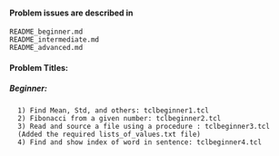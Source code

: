 #### Problem issues are described in 
    README_beginner.md 
    README_intermediate.md
    README_advanced.md

#### Problem Titles:
##### Beginner: 
      1) Find Mean, Std, and others: tclbeginner1.tcl 
      2) Fibonacci from a given number: tclbeginner2.tcl
      3) Read and source a file using a procedure : tclbeginner3.tcl 
      (Added the required lists_of_values.txt file)
      4) Find and show index of word in sentence: tclbeginner4.tcl 


